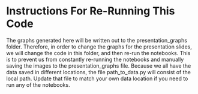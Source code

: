 # Instructions For Re-Running This Code

The graphs generated here will be written out to the presentation_graphs folder. Therefore, in order to change the graphs for the presentation slides, we will change the code in this folder, and then re-run the notebooks. This is to prevent us from constantly re-running the notebooks and manually saving the images to the presentation_graphs file. Because we all have the data saved in different locations, the file path_to_data.py will consist of the local path. Update that file to match your own data location if you need to run any of the notebooks.
